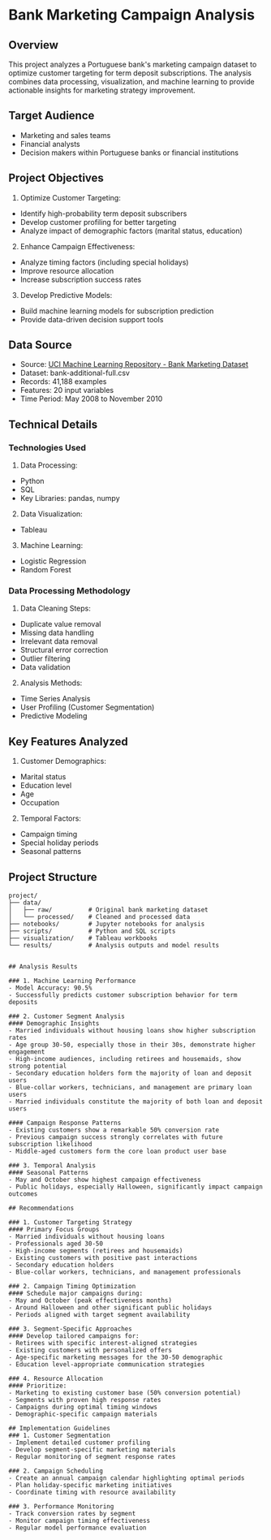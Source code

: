 # Bank Marketing Campaign Analysis

## Overview
This project analyzes a Portuguese bank's marketing campaign dataset to optimize customer targeting for term deposit subscriptions. The analysis combines data processing, visualization, and machine learning to provide actionable insights for marketing strategy improvement.

## Target Audience
- Marketing and sales teams
- Financial analysts  
- Decision makers within Portuguese banks or financial institutions

## Project Objectives
1. Optimize Customer Targeting:
  - Identify high-probability term deposit subscribers
  - Develop customer profiling for better targeting
  - Analyze impact of demographic factors (marital status, education)

2. Enhance Campaign Effectiveness:
  - Analyze timing factors (including special holidays)
  - Improve resource allocation
  - Increase subscription success rates

3. Develop Predictive Models:
  - Build machine learning models for subscription prediction
  - Provide data-driven decision support tools

## Data Source
- Source: [UCI Machine Learning Repository - Bank Marketing Dataset](https://archive.ics.uci.edu/dataset/222/bank+marketing)  
- Dataset: bank-additional-full.csv
- Records: 41,188 examples
- Features: 20 input variables
- Time Period: May 2008 to November 2010

## Technical Details

### Technologies Used
1. Data Processing:
  - Python
  - SQL 
  - Key Libraries: pandas, numpy

2. Data Visualization:
  - Tableau

3. Machine Learning:
  - Logistic Regression
  - Random Forest

### Data Processing Methodology
1. Data Cleaning Steps:
  - Duplicate value removal
  - Missing data handling 
  - Irrelevant data removal
  - Structural error correction
  - Outlier filtering
  - Data validation

2. Analysis Methods:
  - Time Series Analysis
  - User Profiling (Customer Segmentation)
  - Predictive Modeling

## Key Features Analyzed
1. Customer Demographics:
  - Marital status
  - Education level
  - Age
  - Occupation

2. Temporal Factors:
  - Campaign timing
  - Special holiday periods
  - Seasonal patterns

## Project Structure
```text
project/
├── data/
│   ├── raw/          # Original bank marketing dataset
│   └── processed/    # Cleaned and processed data
├── notebooks/        # Jupyter notebooks for analysis
├── scripts/          # Python and SQL scripts
├── visualization/    # Tableau workbooks
└── results/          # Analysis outputs and model results


## Analysis Results

### 1. Machine Learning Performance
- Model Accuracy: 90.5%
- Successfully predicts customer subscription behavior for term deposits

### 2. Customer Segment Analysis
#### Demographic Insights
- Married individuals without housing loans show higher subscription rates
- Age group 30-50, especially those in their 30s, demonstrate higher engagement
- High-income audiences, including retirees and housemaids, show strong potential
- Secondary education holders form the majority of loan and deposit users
- Blue-collar workers, technicians, and management are primary loan users
- Married individuals constitute the majority of both loan and deposit users

#### Campaign Response Patterns
- Existing customers show a remarkable 50% conversion rate
- Previous campaign success strongly correlates with future subscription likelihood
- Middle-aged customers form the core loan product user base

### 3. Temporal Analysis
#### Seasonal Patterns
- May and October show highest campaign effectiveness
- Public holidays, especially Halloween, significantly impact campaign outcomes

## Recommendations

### 1. Customer Targeting Strategy
#### Primary Focus Groups
- Married individuals without housing loans
- Professionals aged 30-50
- High-income segments (retirees and housemaids)
- Existing customers with positive past interactions
- Secondary education holders
- Blue-collar workers, technicians, and management professionals

### 2. Campaign Timing Optimization
#### Schedule major campaigns during:
- May and October (peak effectiveness months)
- Around Halloween and other significant public holidays
- Periods aligned with target segment availability

### 3. Segment-Specific Approaches
#### Develop tailored campaigns for:
- Retirees with specific interest-aligned strategies
- Existing customers with personalized offers
- Age-specific marketing messages for the 30-50 demographic
- Education level-appropriate communication strategies

### 4. Resource Allocation
#### Prioritize:
- Marketing to existing customer base (50% conversion potential)
- Segments with proven high response rates
- Campaigns during optimal timing windows
- Demographic-specific campaign materials

## Implementation Guidelines
### 1. Customer Segmentation
- Implement detailed customer profiling
- Develop segment-specific marketing materials
- Regular monitoring of segment response rates

### 2. Campaign Scheduling
- Create an annual campaign calendar highlighting optimal periods
- Plan holiday-specific marketing initiatives
- Coordinate timing with resource availability

### 3. Performance Monitoring
- Track conversion rates by segment
- Monitor campaign timing effectiveness
- Regular model performance evaluation
